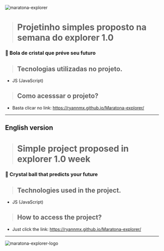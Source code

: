 ![maratona-explorer](https://user-images.githubusercontent.com/105246720/177193581-20c4b2f9-f919-4883-a694-93c6022551df.png)


># Projetinho simples proposto na semana do explorer 1.0

### 🌌 Bola de cristal que préve seu futuro

>## Tecnologias utilizadas no projeto.

* JS (JavaScript)

>## Como acesssar o projeto?

* Basta clicar no link: https://ryannmx.github.io/Maratona-explorer/
_________________
## English version

># Simple project proposed in explorer 1.0 week

### 🌌 Crystal ball that predicts your future

>## Technologies used in the project.

* JS (JavaScript)

>## How to access the project?

* Just click the link: https://ryannmx.github.io/Maratona-explorer/

__________________________

![maratona-explorer-logo](https://user-images.githubusercontent.com/105246720/177194537-8947c9bc-d6c4-4d20-ab26-280256904e18.png)
